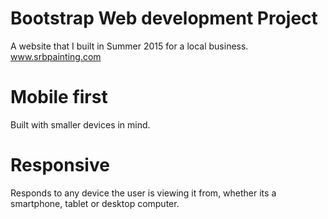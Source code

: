 # Bootstrap Web development Project
A website that I built in Summer 2015 for a local business.
<br>
www.srbpainting.com
# Mobile first
Built with smaller devices in mind. 
# Responsive
Responds to any device the user is viewing it from, whether its a smartphone, tablet or desktop computer.
